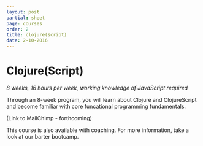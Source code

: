 ```yaml
---
layout: post
partial: sheet
page: courses
order: 2
title: clojure(script)
date: 2-10-2016
---
```

# Clojure(Script)

*8 weeks, 16 hours per week, working knowledge of JavaScript required*

Through an 8-week program, you will learn about Clojure and ClojureScript and become familiar with core funcational programming fundamentals.

(Link to MailChimp - forthcoming)

This course is also available with coaching. For more information, take a look at our barter bootcamp.
